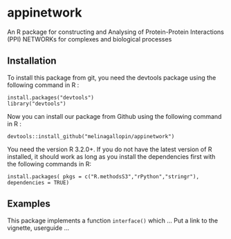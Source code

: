 # appinetwork
An R package for constructing and Analysing of Protein-Protein Interactions (PPI) NETWORKs for complexes and biological processes


## Installation

To install this package from git, you need the devtools package using the following command in R :

    install.packages("devtools")
    library("devtools")
    
Now you can install our package from Github using the following command in R :

    devtools::install_github("melinagallopin/appinetwork")

You need the version R 3.2.0+. If you do not have the latest version of R installed, it should work as long as you install the dependencies first with
the following commands in R:

    install.packages( pkgs = c("R.methodsS3","rPython","stringr"), dependencies = TRUE)

## Examples

This package implements a function `interface()` which ...  Put a link to the vignette, userguide ...
